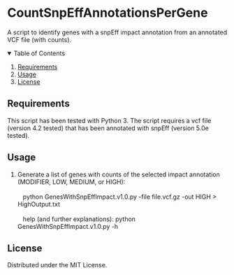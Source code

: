 # CountSnpEffAnnotationsPerGene
A script to identify genes with a snpEff impact annotation from an annotated VCF file (with counts).

<!-- TABLE OF CONTENTS -->
<details open="open">
  <summary>Table of Contents</summary>
  <ol>
    <li><a href="#requirements">Requirements</a></li>
    <li><a href="#usage">Usage</a></li>
    <li><a href="#license">License</a></li>
  </ol>
</details>

<!-- requirements -->
## Requirements

This script has been tested with Python 3.
The script requires a vcf file (version 4.2 tested) that has been annotated with snpEff (version 5.0e tested).

<!-- usage -->
## Usage

1) Generate a list of genes with counts of the selected impact annotation (MODIFIER, LOW, MEDIUM, or HIGH):<br /><br />
&nbsp;&nbsp;&nbsp;python GenesWithSnpEffImpact.v1.0.py -file file.vcf.gz -out HIGH > HighOutput.txt<br /><br />
&nbsp;&nbsp;&nbsp;help (and further explanations): python GenesWithSnpEffImpact.v1.0.py -h


<!-- license -->
## License 

Distributed under the MIT License.
